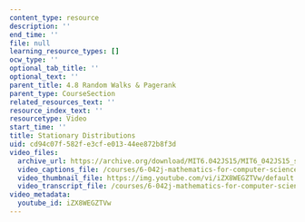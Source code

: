 ```yaml
---
content_type: resource
description: ''
end_time: ''
file: null
learning_resource_types: []
ocw_type: ''
optional_tab_title: ''
optional_text: ''
parent_title: 4.8 Random Walks & Pagerank
parent_type: CourseSection
related_resources_text: ''
resource_index_text: ''
resourcetype: Video
start_time: ''
title: Stationary Distributions
uid: cd94c07f-582f-e3cf-e013-44ee872b8f3d
video_files:
  archive_url: https://archive.org/download/MIT6.042JS15/MIT6_042JS15_stable_distribution_ipod.mp4
  video_captions_file: /courses/6-042j-mathematics-for-computer-science-spring-2015/4749a6f6dd24596e8793906e1ca3473e_iZX8WEGZTVw.vtt
  video_thumbnail_file: https://img.youtube.com/vi/iZX8WEGZTVw/default.jpg
  video_transcript_file: /courses/6-042j-mathematics-for-computer-science-spring-2015/269a2925f6182e36badeff0ec6c2548a_iZX8WEGZTVw.pdf
video_metadata:
  youtube_id: iZX8WEGZTVw
---
```

